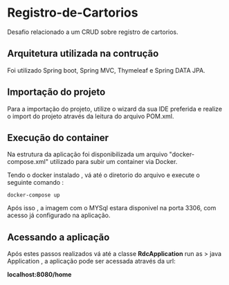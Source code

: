 # Registro-de-Cartorios
Desafio relacionado a um CRUD sobre registro de cartorios.


## Arquitetura utilizada na contrução

Foi utilizado Spring boot, Spring MVC, Thymeleaf e Spring DATA JPA.


## Importação do projeto

Para a importação do projeto, utilize o wizard da sua IDE preferida e realize o import do projeto através da leitura do arquivo POM.xml. 

## Execução do container
 
Na estrutura da aplicação foi disponibilizada um arquivo "docker-compose.xml"  utilizado para subir um container via Docker.

Tendo o docker instalado , vá até o diretorio do arquivo e execute o seguinte comando :

```
docker-compose up 
```

Após isso , a imagem com o MYSql estara disponivel na porta 3306, com acesso já configurado na aplicação.

## Acessando a aplicação

Após estes passos realizados vá até a classe **RdcApplication** run as > java Application , a aplicação pode ser acessada através da url:

**localhost:8080/home**


